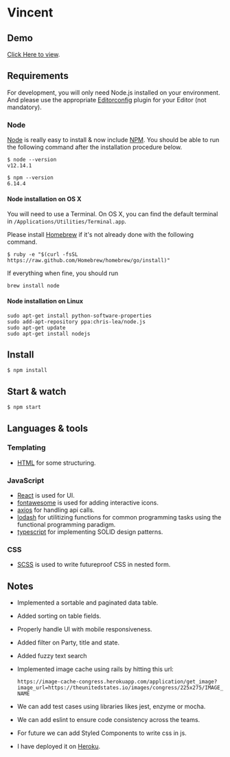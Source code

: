 
# Vincent

## Demo
[Click Here to view](https://vincent-react.herokuapp.com/).

## Requirements

For development, you will only need Node.js installed on your environment.
And please use the appropriate [Editorconfig](http://editorconfig.org/) plugin for your Editor (not mandatory).

### Node

[Node](http://nodejs.org/) is really easy to install & now include [NPM](https://npmjs.org/).
You should be able to run the following command after the installation procedure
below.

    $ node --version
    v12.14.1

    $ npm --version
    6.14.4

#### Node installation on OS X

You will need to use a Terminal. On OS X, you can find the default terminal in
`/Applications/Utilities/Terminal.app`.

Please install [Homebrew](http://brew.sh/) if it's not already done with the following command.

    $ ruby -e "$(curl -fsSL https://raw.github.com/Homebrew/homebrew/go/install)"

If everything when fine, you should run

    brew install node

#### Node installation on Linux

    sudo apt-get install python-software-properties
    sudo add-apt-repository ppa:chris-lea/node.js
    sudo apt-get update
    sudo apt-get install nodejs


## Install

    $ npm install


## Start & watch

    $ npm start


## Languages & tools

### Templating

- [HTML](http://jade-lang.com/) for some structuring.

### JavaScript

- [React](http://facebook.github.io/react) is used for UI.
- [fontawesome](https://fontawesome.com/) is used for adding interactive icons.
- [axios](https://www.npmjs.com/package/axios) for handling api calls.
- [lodash](https://lodash.com/) for utilitizing functions for common programming tasks using the functional programming paradigm.
- [typescript](https://www.typescriptlang.org/) for implementing SOLID design patterns.

### CSS
- [SCSS](https://sass-lang.com/) is used to write futureproof CSS in nested form.

## Notes
- Implemented a sortable and paginated data table.
- Added sorting on table fields.
- Properly handle UI with mobile responsiveness.
- Added filter on Party, title and state.
- Added fuzzy text search
- Implemented image cache using rails by hitting this url:

  ```https://image-cache-congress.herokuapp.com/application/get_image?image_url=https://theunitedstates.io/images/congress/225x275/IMAGE_NAME```
- We can add test cases using libraries likes jest, enzyme or mocha.
- We can add eslint to ensure code consistency across the teams.
- For future we can add Styled Components to write css in js.
- I have deployed it on [Heroku](https://vincent-react.herokuapp.com/).
